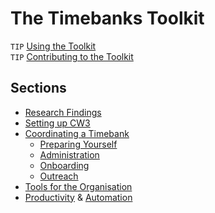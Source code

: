 # The Timebanks Toolkit

``TIP`` [Using the Toolkit](Usage.html)   
``TIP`` [Contributing to the Toolkit](Usage.html#contributing)

## Sections

- [Research Findings](Findings.html)    
- [Setting up CW3](CommunityWeaver.html)    
- [Coordinating a Timebank](Coordinator.html)    
  - [Preparing Yourself](CommunityWeaver.html)    
  - [Administration](Administration.html)    
  - [Onboarding](Onboarding.html)    
  - [Outreach](Outreach.html)    
- [Tools for the Organisation](Organisation.html)    
- [Productivity](Productivity.html) & [Automation](Automate.html)     

